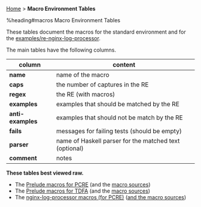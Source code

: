 <a href='.' title='Home'>Home</a> &gt; **Macro Environment Tables**

%heading#macros Macro Environment Tables

These tables document the macros for the standard environment and for the
[examples/re-nginx-log-processor](../re-examples/nginx-log-processor.lhs).

The main tables have the following columns.

| column             | content                                               |
|--------------------|-------------------------------------------------------|
| **name**           | name of the macro                                     |
| **caps**           | the number of captures in the RE                      |
| **regex**          | the RE (with macros)                                  |
| **examples**       | examples that should be matched by the RE             |
| **anti-examples**  | examples that should not be match by the RE           |
| **fails**          | messages for failing tests (should be empty)          |
| **parser**         | name of Haskell parser for the matched text (optional)|
| **comment**        | notes                                                 |

**These tables best viewed raw.**

  * The [Prelude macros for PCRE](pcre-macros.txt) (and the [macro sources](pcre-macros-src.txt))
  * The [Prelude macros for TDFA](tdfa-macros.txt) (and the [macro sources](tdfa-macros-src.txt))
  * The [nginx-log-processor macros (for PCRE)](pcre-nginx-log-processor.txt) ([and the macro sources](pcre-nginx-log-processor-src.txt))
